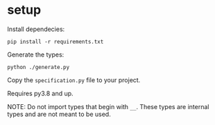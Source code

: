 # setup

Install dependecies:
```
pip install -r requirements.txt
```

Generate the types:
```
python ./generate.py
```

Copy the `specification.py` file to your project.

Requires py3.8 and up.

NOTE: Do not import types that begin with `__`. These types are internal types and are not meant to be used.
